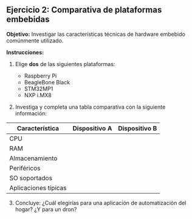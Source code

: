## Ejercicio 2: Comparativa de plataformas embebidas

**Objetivo:** Investigar las características técnicas de hardware embebido comúnmente utilizado.

**Instrucciones:**
1. Elige **dos** de las siguientes plataformas:
   - Raspberry Pi
   - BeagleBone Black
   - STM32MP1
   - NXP i.MX8

2. Investiga y completa una tabla comparativa con la siguiente información:

| Característica     | Dispositivo A | Dispositivo B |
|--------------------|---------------|---------------|
| CPU                |               |               |
| RAM                |               |               |
| Almacenamiento     |               |               |
| Periféricos        |               |               |
| SO soportados      |               |               |
| Aplicaciones típicas|               |               |

3. Concluye: ¿Cuál elegirías para una aplicación de automatización del hogar? ¿Y para un dron?



